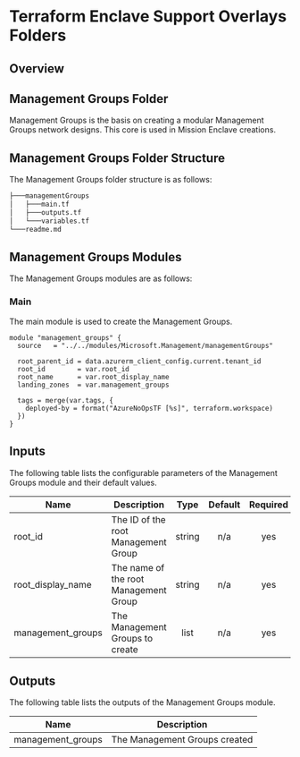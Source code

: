 # Terraform Enclave Support Overlays Folders

## Overview

## Management Groups Folder

Management Groups is the basis on creating a modular Management Groups network designs. This core is used in Mission Enclave creations.

## Management Groups Folder Structure

The Management Groups folder structure is as follows:

```bash
├───managementGroups
│   ├───main.tf
│   ├───outputs.tf
│   └───variables.tf
└───readme.md
```

## Management Groups Modules

The Management Groups modules are as follows:

### Main

The main module is used to create the Management Groups.

```hcl
module "management_groups" {
  source   = "../../modules/Microsoft.Management/managementGroups"

  root_parent_id = data.azurerm_client_config.current.tenant_id
  root_id        = var.root_id
  root_name      = var.root_display_name
  landing_zones  = var.management_groups

  tags = merge(var.tags, {
    deployed-by = format("AzureNoOpsTF [%s]", terraform.workspace)
  })
}
```

## Inputs

The following table lists the configurable parameters of the Management Groups module and their default values.

| Name | Description | Type | Default | Required |
|------|-------------|:----:|:-----:|:-----:|
| root_id | The ID of the root Management Group | string | n/a | yes |
| root_display_name | The name of the root Management Group | string | n/a | yes |
| management_groups | The Management Groups to create | list | n/a | yes |

## Outputs

The following table lists the outputs of the Management Groups module.

| Name | Description |
|------|-------------|
| management_groups | The Management Groups created |
